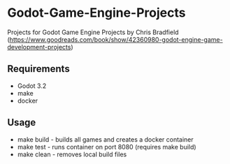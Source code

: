 # Godot-Game-Engine-Projects

Projects for Godot Game Engine Projects by Chris Bradfield (https://www.goodreads.com/book/show/42360980-godot-engine-game-development-projects)

## Requirements

* Godot 3.2
* make
* docker

## Usage

* make build - builds all games and creates a docker container
* make test - runs container on port 8080 (requires make build)
* make clean - removes local build files
